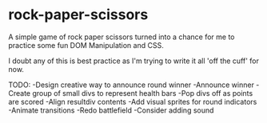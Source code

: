 # rock-paper-scissors
A simple game of rock paper scissors turned into a chance for me to practice some fun DOM Manipulation and CSS. 

I doubt any of this is best practice as I'm trying to write it all 'off the cuff' for now. 


TODO: 
    -Design creative way to announce round winner
    -Announce winner
    -Create group of small divs to represent health bars
    -Pop divs off as points are scored
    -Align resultdiv contents
    -Add visual sprites for round indicators
    -Animate transitions
    -Redo battlefield
    -Consider adding sound